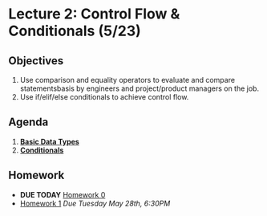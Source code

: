 <!---
{"next":"Lectures_class2/Lecture3.md","title":"Conditionals - 5/23"}
-->

# Lecture 2: Control Flow & Conditionals (5/23)

## Objectives

1. Use comparison and equality operators to evaluate and compare statementsbasis by engineers and project/product managers on the job.
2. Use if/elif/else conditionals to achieve control flow.

## Agenda

1. **[Basic Data Types](../Topics/nb/basic_data_types.ipynb)**
2. **[Conditionals](../Topics/nb/conditionals.ipynb)**


## Homework
* **DUE TODAY** [Homework 0](../Homework/hwk0.md)
* [Homework 1](../Homework/hwk1.md) *Due Tuesday May 28th, 6:30PM*


